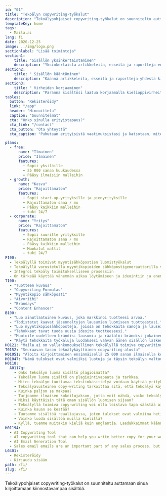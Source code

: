 ```yaml
---
id: "01"
title: "Tekoälyn copywriting-työkalut"
description: "Tekoälypohjaiset copywriting-työkalut on suunniteltu auttamaan sinua kirjoittamaan nopeasti sisältöä brändiäsi varten."
templateKey: home
tags:
  - Maila.ai
lang: fi
date: 2020-12-25
image: ../img/logo.png
sectionlabel: "Lisää toimintoja"
section1:
    title: "Sisällön yksinkertaistaminen"
    description: "Yksinkertaista artikkeleita, esseitä ja raportteja edistyneellä tekoälyllä."
section2:
    title: " Sisällön kääntäminen"
    description: "Käännä artikkeleita, esseitä ja raportteja yhdestä kielestä toiseen."
section3:
    title: " Virheiden korjaaminen"
    description: "Paranna sisältösi laatua korjaamalla kielioppivirheitä, kirjoitusvirheitä ja tyylivirheitä."
tables:
  button: "Rekisteröidy"
  link: "/app"
  header: "Hinnoittelu"
  caption: "Suunnitelmat"
  cta: "Onko sinulla erityistapaus?"
  cta_link: "/contact"
  cta_button: "Ota yhteyttä"
  cta_caption: "Puhutaan erityisistä vaatimuksistasi ja katsotaan, miten voimme auttaa sinua."

plans:
  - free:
      name: "Ilmainen"
      price: "Ilmainen"
      features:
        - Sopii yksilöille
        - 25 000 sanaa kuukaudessa
        - Pääsy ilmaisiin malleihin
  - growth:
      name: "Kasvu"
      price: "Rajoittamaton"
      features:
        - Sopii start-up-yrityksille ja pienyrityksille
        - Rajoittamaton sana / mo
        - Pääsy kaikkiin malleihin
        - tuki 24/7
  - corporate:
      name: "Yritys"
      price: "Rajoittamaton"
      features:
        - Sopii suurille yrityksille
        - Rajoittamaton sana / mo
        - Pääsy kaikkiin malleihin
        - Muokatut mallit
        - tuki 24/7
F100:
  - Tekoälyllä toimivat myyntisähköpostien luomistyökalut
  - Tekoälyllä varustetulla myyntikopioiden sähköpostigeneraattorilla voit luoda myyntiin tähtääviä sähköpostiviestejä, jotka motivoivat yleisösi ryhtymään toimiin. Syötä vain joitakin tuotetietoja, ja kehittynyt moottorimme luo markkinointiviestin, joka vie tuotteesi seuraavalle tasolle.
  - Integroi tekoäly toimitukselliseen prosessiin
  - On tärkeää käyttää vähemmän aikaa löytämiseen ja ideointiin ja enemmän aikaa todellisten tulosten tuottamiseen. Sisällyttämällä tekoälyalgoritmit toimitukselliseen prosessiin voit tuoda uusia ideoita liiketoimintaasi. olipa sinun sitten kirjoitettava blogikirjoitus, luotava sisältöä verkkosivustolle tai luotava markkinointisähköposti, alustamme voi auttaa sinua nopeuttamaan kirjoittamisprosessia.
T100:
  - "Tuotteen kuvaus"
  - "Copywriting Formulas"
  - "Myyntikopio sähköposti"
  - "Aivoriihi"
  - "Brändäys"
  - "Content Enhancer"
B100: 
  - "Luo ainutlaatuinen kuvaus, joka markkinoi tuotteesi arvoa."
  - "Todistetut kaavat jäsenneltyjen lausumien luomiseen tuotteestasi."
  - "Luo myyntikopiosähköposteja, joissa on tehokkaita sanoja ja lauseita tuotteellesi."
  - "Tehokkaat tavat tuoda uusia ideoita tuotteeseesi."
  - "Muotoile uudelleen brändisi lausumia ja räätälöi brändisi jokainen osa-alue viestimään sen vahvuuksista ja arvoista."
  - "Käytä tehokkaita työkaluja luodaksesi vahvan äänen sisällön laskeutumissivuillesi."
H0121: "Maila.ai on vallankumouksellinen tekoälyllä toimiva copywriting- ja kirjoitusapualusta, jonka avulla voit tuottaa ammattilaistason sisältöä muutamassa minuutissa."
T0152: "Seuraavan tason tekoälykäyttöinen copywriting-alusta"
H01051: "Aloita kirjoittaminen ensimmäisellä 25 000 sanan ilmaisella kokeilukerralla ja katso, paraneeko työsi."
H01047: "Nämä tulokset ovat valmiiksi luotuja ja täysin tekoälyn valtuuttamia"
H0118:
  A0117q:
    - Onko tekoälyn luoma sisältö plagioimatta? 
    - Tekoälyn luoma sisältö on plagiointivapaata ja tarkkaa.
    - Miten tekoälyn tuottamaa tekstinkäsittelyä voidaan käyttää yrityksessä?
    - Tekoälyavusteinen copy-writing tarkoittaa sitä, että tekoälyä käytetään kirjoittamaan sisältöä yrityksellesi. Tämäntyyppistä copy-writingia voidaan käyttää yrityksesi moniin eri osa-alueisiin, kuten tuotekuvauksiin, sosiaalisen median päivityksiin, sähköpostin otsikkoriviin ja muuhun.
    - Kuinka paljon se maksaa?
    - Tarjoamme ilmaisen kokeilujakson, jotta voit nähdä, voiko tekoälymme auttaa sinua tuottamaan loistavaa sisältöä.
    - Miksi käyttäisin tätä oman sisällön luomisen sijaan?
    - Tekoälyllä toimiva copy-writing voi olla loistava tapa säästää aikaa, etenkin jos sinulla ei ole riittävästi henkilökuntaa. Automaattikirjoittaminen voi tuottaa sisältöä nopeammin kuin ihmiskirjoittaja.
    - Kuinka kauan se kestää?
    - Tuotamme sisältöä reaaliajassa, joten tulokset ovat valmiina heti. Koska kopioiden tuottamismoottorimme on täysin automatisoitu, voimme myös skaalata tuotoksemme tarpeittesi mukaan.
    - Voinko luoda sisältöä muilla kielillä?
    - Kyllä, tuemme muitakin kieliä kuin englantia. Laadukkaimmat käännökset ovat tällä hetkellä saatavilla englanniksi.
H01194: 
  - AI Copywriting Tool
  - AI copywriting tool that can help you write better copy for your website or marketing campaign.
  - AI Email Generation Tool
  - Sales email emails are an important part of any sales process, but they can be difficult to write. An AI email tool could help you write sales email emails that are more effective and more likely to result in sales.
L0401:
  - Rekisteröidy
  - Kirjaudu sisään
path: /fi/
slug: /fi/
---
```



Tekoälypohjaiset copywriting-työkalut on suunniteltu auttamaan sinua kirjoittamaan kiinnostavampaa sisältöä.